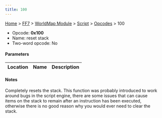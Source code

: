 ```yaml
---
title: 100
---
```


[Home](../../../../Main%20Page.md.md) > [FF7](../../../../FF7.md) > [WorldMap Module](../../../WorldMap%20Module.md) > [Script](../../Script.md) > [Opcodes](../Opcodes.md) > 100

-   Opcode: **0x100**
-   Name: reset stack
-   Two-word opcode: No

#### Parameters

| Location | Name | Description |
|:--------:|:----:|:-----------:|

#### Notes

Completely resets the stack. This function was probably introduced to
work around bugs in the script engine, there are some issues that can
cause items on the stack to remain after an instruction has been
executed, otherwise there is no good reason why you would ever need to
clear the stack.
